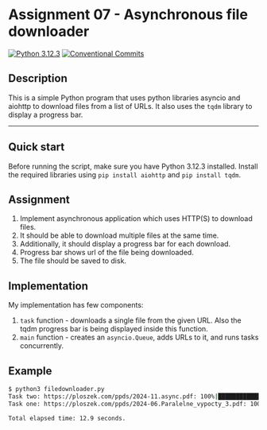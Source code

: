 # Assignment 07 - Asynchronous file downloader

[![Python 3.12.3](https://img.shields.io/badge/python-3.12.3-purple.svg)](https://www.python.org/downloads/release/python-3123/)
[![Conventional Commits](https://img.shields.io/badge/Conventional%20Commits-1.0.0-purple.svg)](https://conventionalcommits.org)

## Description

This is a simple Python program that uses python libraries asyncio
and aiohttp to download files from a list of URLs.
It also uses the `tqdm` library to display a progress bar.

---

## Quick start

Before running the script, make sure you have Python 3.12.3 installed.
Install the required libraries using `pip install aiohttp`
and `pip install tqdm`.

## Assignment

1. Implement asynchronous application which uses HTTP(S) to download files.
2. It should be able to download multiple files at the same time.
3. Additionally, it should display a progress bar for each download.
4. Progress bar shows url of the file being downloaded.
5. The file should be saved to disk.

## Implementation

My implementation has few components:

1. `task` function - downloads a single file from the given URL. Also the tqdm progress bar is being displayed inside this function.
2. `main` function - creates an `asyncio.Queue`, adds URLs to it, and runs tasks concurrently.

## Example

```bash
$ python3 filedownloader.py
Task two: https://ploszek.com/ppds/2024-11.async.pdf: 100%|████████████████████████████████████| 410k/410k [00:03<00:00, 131kB/s] | 100% | 00:03
Task one: https://ploszek.com/ppds/2024-06.Paralelne_vypocty_3.pdf: 100%|████████████████████| 1.18M/1.18M [00:11<00:00, 106kB/s] | 100% | 00:11

Total elapsed time: 12.9 seconds.
```
